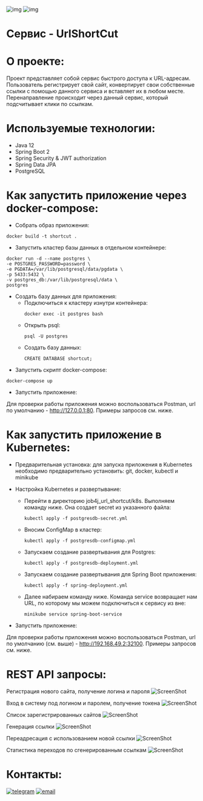 ![img](https://img.shields.io/docker/cloud/automated/forcety/job4j_url_shortcut) 
![img](https://img.shields.io/docker/cloud/build/forcety/job4j_url_shortcut)

Сервис - UrlShortCut
=========================================



**О проекте:**
==
Проект представляет собой сервис быстрого доступа к URL-адресам.
Пользователь регистрирует свой сайт, конвертирует свои собственные ссылки с помощью данного сервиса и вставляет их в любом месте.
Перенаправление происходит через данный сервис, который подсчитывает клики по ссылкам.

**Используемые технологии:**
==
- Java 12
- Spring Boot 2
- Spring Security & JWT authorization
- Spring Data JPA
- PostgreSQL

**Как запустить приложение через docker-compose:**
==
- Собрать образ приложения:
```
docker build -t shortcut .
```

- Запустить кластер базы данных в отдельном контейнере:
```
docker run -d --name postgres \
-e POSTGRES_PASSWORD=password \
-e PGDATA=/var/lib/postgresql/data/pgdata \
-p 5433:5432 \
-v postgres_db:/var/lib/postgresql/data \
postgres
```

- Создать базу данных для приложения:
  + Подключиться к кластеру изнутри контейнера:
    ```
    docker exec -it postgres bash
    ```
  + Открыть psql:
    ```
    psql -U postgres
    ```
  + Создать базу данных:
    ```
    CREATE DATABASE shortcut;
    ```
- Запустить скрипт docker-compose:
```
docker-compose up
```

- Запустить приложение:

Для проверки работы приложения можно воспользоваться Postman, url по умолчанию - http://127.0.0.1:80.
Примеры запросов см. ниже.

**Как запустить приложение в Kubernetes:**
==

- Предварительная установка: 
для запуска приложения в Kubernetes необходимо предварительно установить: git, docker, kubectl и minikube

- Настройка Kubernetes и развертывание:
  + Перейти в директорию job4j_url_shortcut/k8s. Выполняем команду ниже. Она создает secret из указанного файла:
    ```
    kubectl apply -f postgresdb-secret.yml
    ```
  + Вносим ConfigMap в кластер:
    ```
    kubectl apply -f postgresdb-configmap.yml
    ```
  + Запускаем создание развертывания для Postgres:
    ```
    kubectl apply -f postgresdb-deployment.yml
    ```
  + Запускаем создание развертывания для Spring Boot приложения:
    ```
    kubectl apply -f spring-deployment.yml
    ```
  + Далее набираем команду ниже. Команда service возвращает нам URL, по которому мы можем подключиться к сервису из вне:
    ```
    minikube service spring-boot-service
    ```

- Запустить приложение:

Для проверки работы приложения можно воспользоваться Postman, url по умолчанию (см. выше) - http://192.168.49.2:32100.
Примеры запросов см. ниже.

**REST API запросы:**
==
Регистрация нового сайта, получение логина и пароля
![ScreenShot](https://github.com/ilyapavlovru/job4j_url_shortcut/raw/master/images/2021-11-04_233326.png)

Вход в систему под логином и паролем, получение токена
![ScreenShot](https://github.com/ilyapavlovru/job4j_url_shortcut/raw/master/images/2021-11-04_233617.png)

Список зарегистрированных сайтов
![ScreenShot](https://github.com/ilyapavlovru/job4j_url_shortcut/raw/master/images/2021-11-04_233815.png)

Генерация ссылки
![ScreenShot](https://github.com/ilyapavlovru/job4j_url_shortcut/raw/master/images/2021-11-04_234332.png)

Переадресация с использованием новой ссылки
![ScreenShot](https://github.com/ilyapavlovru/job4j_url_shortcut/raw/master/images/2021-11-04_234704.png)

Статистика переходов по сгенерированным ссылкам
![ScreenShot](https://github.com/ilyapavlovru/job4j_url_shortcut/raw/master/images/2021-11-04_234812.png)

**Контакты:**
==
[![telegram](https://img.shields.io/badge/Telegram-gray?style=for-the-badge&logo=Telegram&logoColor=white)](https://t.me/pavlovilyaru)
[![email](https://img.shields.io/badge/Mail.Ru-blue?style=for-the-badge&logo=Mail.Ru&logoColor=white)](mailto:ilya.pavlov@list.ru)
